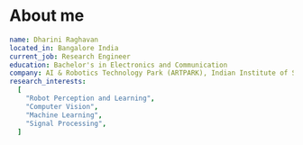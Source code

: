 <!--### Hi there 👋
<p align="center">
  <img src="https://capsule-render.vercel.app/api?type=wave&color=timeGradient&height=200&section=header&text=Hey%20there!&animation=fadeIn" />
</p>
<!--
**rdharini2001/rdharini2001** is a ✨ _special_ ✨ repository because its `README.md` (this file) appears on your GitHub profile.

Here are some ideas to get you started:

- 🔭 I’m currently working on ...
- 🌱 I’m currently learning ...
- 👯 I’m looking to collaborate on ...
- 🤔 I’m looking for help with ...
- 💬 Ask me about ...
- 📫 How to reach me: ...
- 😄 Pronouns: ...
- ⚡ Fun fact: ...
-->

# About me
```yaml
name: Dharini Raghavan
located_in: Bangalore India
current_job: Research Engineer
education: Bachelor's in Electronics and Communication
company: AI & Robotics Technology Park (ARTPARK), Indian Institute of Science (IISc)
research_interests:
  [
    "Robot Perception and Learning",
    "Computer Vision",
    "Machine Learning",
    "Signal Processing",
  ]
  ```
